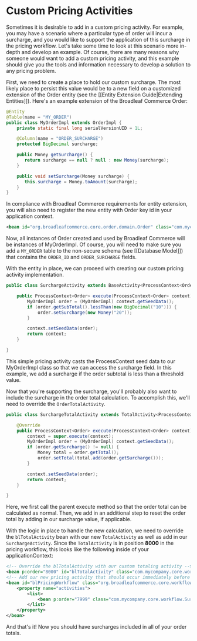 # Custom Pricing Activities

Sometimes it is desirable to add in a custom pricing activity. For example, you may have a scenario where a particular type of order will incur a surcharge, and you would like to support the application of this surcharge in the pricing workflow. Let's take some time to look at this scenario more in-depth and develop an example. Of course, there are many reasons why someone would want to add a custom pricing activity, and this example should give you the tools and information necessary to develop a solution to any pricing problem.

First, we need to create a place to hold our custom surcharge. The most likely place to persist this value would be to a new field on a customized extension of the Order entity (see the [[Entity Extension Guide|Extending Entities]]). Here's an example extension of the Broadleaf Commerce Order:

```java
@Entity
@Table(name = "MY_ORDER")
public class MyOrderImpl extends OrderImpl {
    private static final long serialVersionUID = 1L;

    @Column(name = "ORDER_SURCHARGE")
    protected BigDecimal surcharge;

    public Money getSurcharge() {
       return surcharge == null ? null : new Money(surcharge);
    }

    public void setSurcharge(Money surcharge) {
       this.surcharge = Money.toAmount(surcharge);
    }
}
```

In compliance with Broadleaf Commerce requirements for entity extension, you will also need to register the new entity with Order key id in your application context.

```xml
<bean id="org.broadleafcommerce.core.order.domain.Order" class="com.mycompany.order.domain.MyOrderImpl" scope="prototype"/>
```

Now, all instances of Order created and used by Broadleaf Commerce will be instances of MyOrderImpl. Of course, you will need to make sure you add a `MY_ORDER` table to the non-secure schema (see [[Database Model]]) that contains the `ORDER_ID` and `ORDER_SURCHARGE` fields.

With the entity in place, we can proceed with creating our custom pricing activity implementation.

```java
public class SurchargeActivity extends BaseActivity<ProcessContext<Order>> {

    public ProcessContext<Order> execute(ProcessContext<Order> context) throws Exception {
        MyOrderImpl order = (MyOrderImpl) context.getSeedData();
        if (order.getSubTotal().lessThan(new BigDecimal("10"))) {
            order.setSurcharge(new Money("20"));
        }

        context.setSeedData(order);
        return context;
    }

}
```

This simple pricing activity casts the ProcessContext seed data to our MyOrderImpl class so that we can access the surcharge field. In this example, we add a surcharge if the order subtotal is less than a threshold value.

Now that you're supporting the surcharge, you'll probably also want to include the surcharge in the order total calculation. To accomplish this, we'll need to override the `OrderTotalActivity`.

```java
public class SurchargeTotalActivity extends TotalActivity<ProcessContext<Order>> {

    @Override
    public ProcessContext<Order> execute(ProcessContext<Order> context) throws Exception {
        context = super.execute(context);
        MyOrderImpl order = (MyOrderImpl) context.getSeedData();
        if (order.getSurcharge() != null) {
            Money total = order.getTotal();
            order.setTotal(total.add(order.getSurcharge()));
        }

        context.setSeedData(order);
        return context;
    }

}
```

Here, we first call the parent execute method so that the order total can be calculated as normal. Then, we add in an additional step to reset the order total by adding in our surcharge value, if applicable.

With the logic in place to handle the new calculation, we need to override the `blTotalActivity` bean with our new `TotalActivity` as well as add in our `SurchargeActivity`. Since the `TotalActivity` is in position **8000** in the pricing workflow, this looks like the following inside of your applicationContext:

```xml
<!-- Override the blTotalActivity with our custom totaling activity -->
<bean p:order="8000" id="blTotalActivity" class="com.mycompany.core.workflow.SurchargeTotalActivity" />
<!-- Add our new pricing activity that should occur immediately before the total activity -->
<bean id="blPricingWorkflow" class="org.broadleafcommerce.core.workflow.SequenceProcessor">
    <property name="activities">
        <list>
            <bean p:order="7999" class="com.mycompany.core.workflow.SurchargeActivity" />
        </list>
    </property>
</bean>
```

And that's it! Now you should have surcharges included in all of your order totals.
